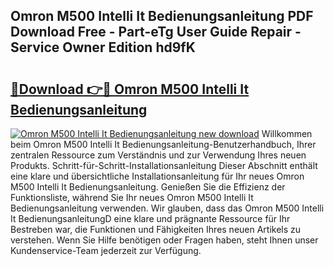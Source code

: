 ## Omron M500 Intelli It Bedienungsanleitung PDF Download Free - Part-eTg User Guide Repair - Service Owner Edition hd9fK

# <h2><a href="http://df3dycg.blite.top/?on=Omron+M500+Intelli+It+Bedienungsanleitung">🔗Download 👉🔴 Omron M500 Intelli It Bedienungsanleitung</a></h2>

[![Omron M500 Intelli It Bedienungsanleitung new download](https://i.imgur.com/lujVjoI.png)](http://df3dycg.blite.top/?on=Omron+M500+Intelli+It+Bedienungsanleitung)
Willkommen beim Omron M500 Intelli It Bedienungsanleitung-Benutzerhandbuch, Ihrer zentralen Ressource zum Verständnis und zur Verwendung Ihres neuen Produkts. Schritt-für-Schritt-Installationsanleitung Dieser Abschnitt enthält eine klare und übersichtliche Installationsanleitung für Ihr neues Omron M500 Intelli It Bedienungsanleitung. Genießen Sie die Effizienz der Funktionsliste, während Sie Ihr neues Omron M500 Intelli It Bedienungsanleitung verwenden. Wir glauben, dass das Omron M500 Intelli It BedienungsanleitungD eine klare und prägnante Ressource für Ihr Bestreben war, die Funktionen und Fähigkeiten Ihres neuen Artikels zu verstehen. Wenn Sie Hilfe benötigen oder Fragen haben, steht Ihnen unser Kundenservice-Team jederzeit zur Verfügung.
